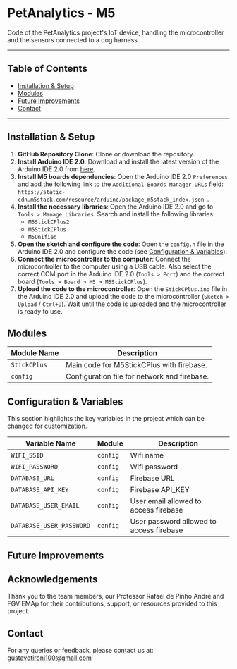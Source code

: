 # PetAnalytics - M5

Code of the PetAnalytics project's IoT device, handling the microcontroller and the sensors connected to a dog harness.

---

## Table of Contents

- [Installation & Setup](#installation--setup)
- [Modules](#modules)
- [Future Improvements](#future-improvements)
- [Contact](#contact)

---

## Installation & Setup

1. **GitHub Repository Clone**: Clone or download the repository.
2. **Install Arduino IDE 2.0**: Download and install the latest version of the Arduino IDE 2.0 from [here](https://www.arduino.cc/en/software).
3. **Install M5 boards dependencies**: Open the Arduino IDE 2.0 `Preferences` and add the following link to the `Additional Boards Manager URLs` field: `https://static-cdn.m5stack.com/resource/arduino/package_m5stack_index.json
`.
4. **Install the necessary libraries**: Open the Arduino IDE 2.0 and go to `Tools > Manage Libraries`. Search and install the following libraries:
    - `M5StickCPlus2`
    - `M5StickCPlus`
    - `M5Unified`
6. **Open the sketch and configure the code**: Open the `config.h` file in the Arduino IDE 2.0 and configure the code (see [Configuration & Variables](#configuration--variables)).
7. **Connect the microcontroller to the computer**: Connect the microcontroller to the computer using a USB cable. Also select the correct COM port in the Arduino IDE 2.0 (`Tools > Port`) and the correct board (`Tools > Board > M5 > M5StickCPlus`).
8. **Upload the code to the microcontroller**: Open the `StickCPlus.ino` file in the Arduino IDE 2.0 and upload the code to the microcontroller (`Sketch > Upload` / `Ctrl+U`). Wait until the code is uploaded and the microcontroller is ready to use.

## Modules

| Module Name | Description |
|-------------|-------------|
| `StickCPlus` |  Main code for M5StickCPlus with firebase.|
| `config` |  Configuration file for network and firebase.|

## Configuration & Variables

This section highlights the key variables in the project which can be changed for customization.

| Variable Name | Module     | Description                   |
|---------------|------------|-------------------------------|
| `WIFI_SSID`  | `config`| Wifi name|
| `WIFI_PASSWORD`   | `config`| Wifi password|
| `DATABASE_URL`   | `config`| Firebase URL|
| `DATABASE_API_KEY`   | `config`| Firebase API_KEY|
| `DATABASE_USER_EMAIL`     | `config`| User email allowed to access firebase|
| `DATABASE_USER_PASSWORD`   | `config`| User password allowed to access firebase|

## Future Improvements



## Acknowledgements

Thank you to the team members, our Professor Rafael de Pinho André and FGV EMAp for their contributions, support, or resources provided to this project.

## Contact

For any queries or feedback, please contact us at: gustavotironi100@gmail.com
